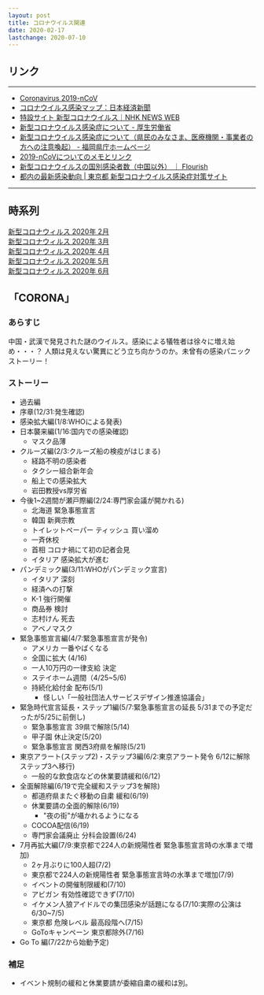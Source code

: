 ```yaml
---
layout: post
title: コロナウイルス関連
date: 2020-02-17
lastchange: 2020-07-10
---
```


## リンク
---
- [Coronavirus 2019-nCoV](https://gisanddata.maps.arcgis.com/apps/opsdashboard/index.html#/bda7594740fd40299423467b48e9ecf6)<br>
- [コロナウイルス感染マップ：日本経済新聞](https://vdata.nikkei.com/newsgraphics/coronavirus-world-map/)<br>
- [特設サイト 新型コロナウイルス｜NHK NEWS WEB](https://www3.nhk.or.jp/news/special/coronavirus/?utm_int=all_contents_free-space_001)<br>
- [新型コロナウイルス感染症について - 厚生労働省](https://www.mhlw.go.jp/stf/seisakunitsuite/bunya/0000164708_00001.html)<br>
- [新型コロナウイルス感染症について（県民のみなさま、医療機関・事業者の方への注意喚起） - 福岡県庁ホームページ](http://www.pref.fukuoka.lg.jp/contents/bukan.html)<br>
- [2019-nCoVについてのメモとリンク](http://minato.sip21c.org/2019-nCoV-im3r.html)<br>
- [新型コロナウイルスの国別感染者数（中国以外） ｜ Flourish](https://public.flourish.studio/visualisation/1438279/)<br>
- [都内の最新感染動向 | 東京都 新型コロナウイルス感染症対策サイト](https://stopcovid19.metro.tokyo.lg.jp/)<br>
---

## 時系列
[新型コロナウィルス 2020年 2月](https://kun153.github.io/specials/covid-19/2020-02.html)<br>
[新型コロナウィルス 2020年 3月](https://kun153.github.io/specials/covid-19/2020-03.html)<br>
[新型コロナウィルス 2020年 4月](https://kun153.github.io/specials/covid-19/2020-04.html)<br>
[新型コロナウィルス 2020年 5月](https://kun153.github.io/specials/covid-19/2020-05.html)<br>
[新型コロナウィルス 2020年 6月](https://kun153.github.io/specials/covid-19/2020-06.html)<br>

## 「CORONA」
### あらすじ
中国・武漢で発見された謎のウイルス。感染による犠牲者は徐々に増え始め・・・？ 人類は見えない驚異にどう立ち向かうのか。未曾有の感染パニックストーリー！
### ストーリー
- 過去編
- 序章(12/31:発生確認)
- 感染拡大編(1/8:WHOによる発表)
- 日本襲来編(1/16:国内での感染確認)
  - マスク品薄
- クルーズ編(2/3:クルーズ船の検疫がはじまる)
  - 経路不明の感染者
  - タクシー組合新年会
  - 船上での感染拡大
  - 岩田教授vs厚労省
- 今後1~2週間が瀬戸際編(2/24:専門家会議が開かれる)
  - 北海道 緊急事態宣言
  - 韓国 新興宗教
  - トイレットペーパー ティッシュ 買い溜め
  - 一斉休校
  - 首相 コロナ禍にて初の記者会見
  - イタリア 感染拡大が進む
- パンデミック編(3/11:WHOがパンデミック宣言)
  - イタリア 深刻
  - 経済への打撃
  - K-1 強行開催
  - 商品券 検討
  - 志村けん 死去
  - アベノマスク
- 緊急事態宣言編(4/7:緊急事態宣言が発令)
  - アメリカ 一番やばくなる
  - 全国に拡大 (4/16)
  - 一人10万円の一律支給 決定
  - ステイホーム週間（4/25~5/6)
  - 持続化給付金 配布(5/1)
    - 怪しい「一般社団法人サービスデザイン推進協議会」
- 緊急時代宣言延長・ステップ1編(5/7:緊急事態宣言の延長 5/31までの予定だったが5/25に前倒し)
  - 緊急事態宣言 39県で解除(5/14)
  - 甲子園 休止決定(5/20)
  - 緊急事態宣言 関西3府県を解除(5/21)
- 東京アラート(ステップ2)・ステップ3編(6/2:東京アラート発令 6/12に解除 ステップ3へ移行)
  - 一般的な飲食店などの休業要請緩和(6/12)
- 全面解除編(6/19で完全緩和ステップ3を解除)
  - 都道府県またぐ移動の自粛 緩和(6/19)
  - 休業要請の全面的解除(6/19)
    - "夜の街"が囁かれるようになる
  - COCOA配信(6/19)
  - 専門家会議廃止 分科会設置(6/24)
- 7月再拡大編(7/9:東京都で224人の新規陽性者 緊急事態宣言時の水準まで増加)
  - 2ヶ月ぶりに100人超(7/2)
  - 東京都で224人の新規陽性者 緊急事態宣言時の水準まで増加(7/9)
  - イベントの開催制限緩和(7/10)
  - アビガン 有効性確認できず(7/10)
  - イケメン人狼アイドルでの集団感染が話題になる(7/10:実際の公演は6/30~7/5)
  - 東京都 危険レベル 最高段階へ(7/15)
  - GoToキャンペーン 東京都除外(7/16)
- Go To 編(7/22から始動予定)

### 補足
- イベント規制の緩和と休業要請が委縮自粛の緩和は別。